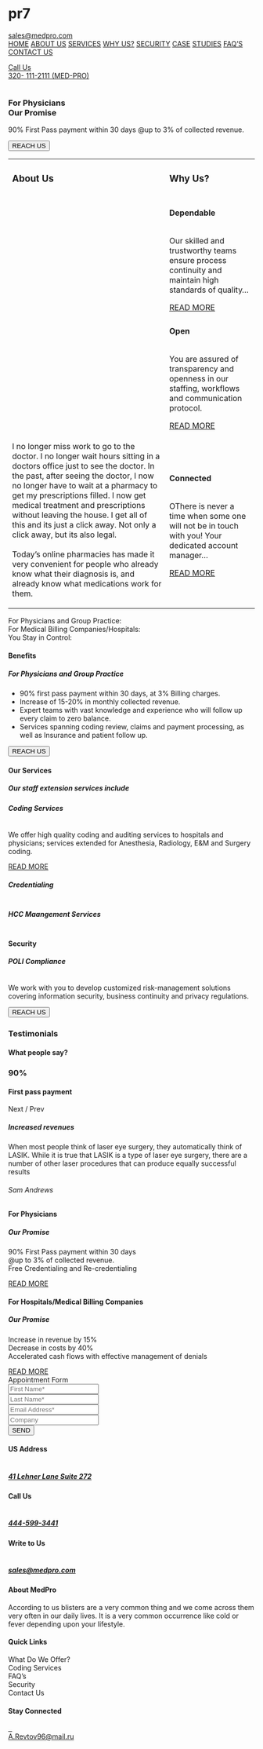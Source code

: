 # pr7<!DOCTYPE html>
<html lang="en">
<head>
    <meta charset="UTF-8">
    <meta http-equiv="X-UA-Compatible" content="IE=edge">
    <meta name="viewport" content="width=device-width, initial-scale=1.0">
    <title>pr7</title>
    <link rel="stylesheet" href="css/styles.css">
    <link rel="preconnect" href="https://fonts.googleapis.com">
    <link rel="preconnect" href="https://fonts.gstatic.com" crossorigin>
    <link href="https://fonts.googleapis.com/css2?family=Asap+Condensed&display=swap" rel="stylesheet">
</head>
<body>
    <div class="wrapper">
        <div class="block1">
            <div class="block1__nav">
                <div class="block1__nav-head">
                    <div class="block1__nav-sections1">
                        <div class="block1__countact1">
                            <a href="#" class="sections1__a">
                                <img src="img/block1-img1.png" alt="">
                            </a>
                        </div>
                        <div class="block1__countact2">
                            <a href="#" class="sections1__a">
                                <img src="img/block1-img2.png" alt="">
                            </a>
                        </div>
                        <div class="block1__countact3">
                            <a href="#" class="sections1__a">
                                <img src="img/block1-img3.png" alt="">
                            </a>
                        </div>
                    </div>
                    <div class="block1__nav-sections2">
                        <a href="#" class="nav-sections2__a">sales@medpro.com</a>
                    </div>
                </div>
                <div class="block1__nav-body">
                    <div class="block1__nav-body-section1">
                        <img src="img/block1-img4.png" alt="">
                    </div>
                    <div class="block1__nav-body-section2">
                        <a href="#" class="section2-a">HOME</a>
                        <a href="#" class="section2-a">ABOUT US</a>
                        <a href="#" class="section2-a">SERVICES</a>
                        <a href="#" class="section2-a">WHY US?</a>
                        <a href="#" class="section2-a">SECURITY</a>
                        <a href="#" class="section2-a">CASE</a>
                        <a href="#" class="section2-a">STUDIES</a>
                        <a href="#" class="section2-a">FAQ’S</a>
                        <a href="#" class="section2-a">CONTACT US</a>
                    </div>
                    <div class="block1__nav-body-section3">
                        <a href="#" class="section3-a">
                            <div class="section3-img">
                                <img src="img/block1-img5.png" alt="">
                            </div>
                            <div class="section3-numder">
                                <p>Call Us
                                    <br>
                                    <span>320- 111-2111 (MED-PRO)</span>
                                </p>
                            </div>
                        </a>
                    </div>
                </div>
            </div>
            <div class="block1__body">
                <div class="block1__img-mein">
                    <img src="img/block1-img6.png" alt="">
                </div>
                <div class="block1__body-content">
                    <div class="content-element1">
                        <a href="#">
                            <img src="img/block1-img6-1.png" alt="">
                        </a>
                    </div>
                    <div class="content-element2">
                        <div class="element2-1">
                            <h3 class="element2__h1">For Physicians
                                <br>
                                <span>Our Promise</span>
                            </h3>
                        </div>
                        <div class="element2-2">
                            <p class="element2__p2">90% First Pass payment within 30 days @up to 3% of collected revenue.</p>
                        </div>
                        <div class="element2-3">
                            <button>REACH US</button>
                        </div>
                    </div>
                    <div class="content-element1">
                        <a href="#">
                            <img src="img/block1-img6-2.png" alt="">
                        </a>
                    </div>
                </div>
            </div>
        </div>
        <div class="block2">
            <table class="block2__table">
                <tr class="table__title">
                    <td colspan="2">
                        <h3 class="table__title-h">
                            About Us
                        </h3>
                    </td>
                    <td class="table__title-td-r">
                        <h3 class="table__title-h">
                            Why Us?
                        </h3>
                </td>
                </tr>
                <tr class="table__content2">
                    <td class="table__content2-td-img" rowspan="2" colspan="2">
                        <img src="img/block2-1.png" alt="">
                    </td>
                    <td class="content2__section">
                        <div class="content2__section-head">
                            <h4>Dependable</h4>
                            <img src="img/block2-2.png" alt="">
                        </div>
                        <div class="content2__section-body">
                            <p>Our skilled and trustworthy teams ensure process continuity and maintain high standards of quality…</p>
                        </div>
                        <div class="content2__section-footer">
                            <a href="#">READ MORE</a>
                        </div>
                    </td>
                </tr>
                <tr class="table__content3">
                    <td colspan="2" class="content2__section">
                        <div class="content2__section-head">
                            <h4>Open</h4>
                            <img src="img/block2-3.png" alt="">
                        </div>
                        <div class="content2__section-body">
                            <p>You are assured of transparency and openness in our staffing, workflows and communication protocol. </p>
                        </div>
                        <div class="content2__section-footer">
                            <a href="#">READ MORE</a>
                    </td>
                </tr>
                <tr class="table__content4">
                    <td class="table__content4-td-p" colspan="2">
                        <p>
                            I no longer miss work to go to the doctor. I no longer wait hours sitting in a doctors office just to see the doctor. In the past, after seeing the doctor, I now no longer have to wait at a pharmacy to get my prescriptions filled. I now get medical treatment and prescriptions without leaving the house. I get all of this and its just a click away. Not only a click away, but its also legal.
                            <br>
                            <br>
                            Today’s online pharmacies has made it very convenient for people who already know what their diagnosis is, and already know what medications work for them. 
                        </p>
                    </td>
                    <td class="content2__section">
                        <div class="content2__section-head">
                            <h4>Connected</h4>
                            <img src="img/block2-4.png" alt="">
                        </div>
                        <div class="content2__section-body">
                            <p>OThere is never a time when some one will not be in touch with you!  Your dedicated account manager…</p>
                        </div>
                        <div class="content2__section-footer">
                            <a href="#">READ MORE</a>
                        </div>
                    </td>
                </tr>
            </table>
        </div>
        <div class="block3">
            <div class="block3__cection1">
                <img src="img/block3.png" alt="">
                <div class="cection1__title">
                    <div class="cection1__title1">
                        For Physicians and Group Practice:
                    </div>
                    <div class="cection1__title2">
                        For Medical Billing Companies/Hospitals:
                    </div>
                    <div class="cection1__title3">
                        You Stay in Control:
                    </div>
                </div>
            </div>
            <div class="block3__cection2">
                <div class="block3__cection2-head">
                    <h4>Benefits</h4>
                    <h5>For Physicians and Group Practice</h5>
                </div>
                <div class="block3__cection2-body">
                    <ul>
                        <li>
                            90% first pass payment within 30 days, at 3% Billing charges.
                        </li>
                        <li>
                            Increase of 15-20% in monthly collected revenue.
                        </li>
                        <li>
                            Expert teams with vast knowledge and experience who will follow up every claim to zero balance.
                        </li>
                        <li>
                            Services spanning coding review, claims and payment processing, as well as Insurance and patient follow up.
                        </li>
                    </ul>
                </div>
                <div class="block3__cection2-footer">
                    <button class="button-red">REACH US</button>
                </div>
            </div>
        </div>
        <div class="block4">
            <div class="block4__section1">
                <div class="block4__section-head">
                    <h4>Our Services</h4>
                    <h5>Our staff extension services include</h5>
                </div>
                <div class="block4__section1-body">
                    <div class="section1-body__point">
                        <h5>Coding Services</h5>
                        <a href="#">
                            <img src="img/block4-1.png" alt="">
                        </a>    
                    </div>
                    <div class="section1-body__content">
                        <img src="img/block4-3.png" alt="">
                        <div class="content-2 content-p">
                            <p>We offer high quality coding and auditing services to hospitals and physicians; services extended for Anesthesia, Radiology, E&M and Surgery coding.</p>
                            <div class="content2__section-footer a-grey">
                                <a href="#">READ MORE</a>
                            </div>
                        </div>
                    </div>
                    <div class="section1-body__point">
                        <h5>Credentialing</h5>
                        <a href="#">
                            <img src="img/block4-2.png" alt="">
                        </a>    
                    </div>
                    <div class="section1-body__point">
                        <h5>HCC Maangement Services</h5>
                        <a href="#">
                            <img src="img/block4-2.png" alt="">
                        </a>   
                    </div>
                </div>
            </div>
            <div class="block4__section2">
                <div class="block4__section-head">
                    <h4>Security</h4>
                    <h5>POLI Compliance</h5>
                </div>
                <div class="block4__section2-body">
                    <img src="img/block4-5.png" alt="">
                    <div class="section2-body1">
                        <p>We work with you to develop customized risk-management solutions covering information security, business continuity and privacy regulations.</p>
                    </div>
                    <div class="section2-body2">
                        <button class="button-red">REACH US</button>
                    </div>
                </div>
            </div>
        </div>
        <div class="block5">
            <div class="block5__content">
                <div class="block5__titles">
                    <div class="block5__titles-1">
                        <h3>Testimonials</h3>
                        <h4>What people say?</h4>
                    </div>
                    <div class="block5__titles-2">
                        <h3>90%</h3>
                        <h4>First pass payment</h4>
                    </div>
                    <div class="block5__titles-3">
                        Next / Prev
                    </div>
                </div>
                <div class="block5__vizit">
                    <h5>Increased revenues</h5>
                    <div class="block5__vizit-p">
                        <p>When most people think of laser eye surgery, they automatically think of LASIK. While it is true that LASIK is a type of laser eye surgery, there are a number of other laser procedures that can produce equally successful results </p>
                    </div>
                    <h6>Sam Andrews</h6>
                </div>
            </div>
        </div>
        <div class="block6">
            <div class="block6__conteiner">
                <div class="conteiner__content">
                    <div class="conteiner__content-1">
                        <h4>For Physicians</h4>
                        <h5>Our Promise</h5>
                        <div class="content-p">
                            <p>90% First Pass payment within 30 days
                                <br>
                            @up to 3% of collected revenue. 
                                <br>
                            Free Credentialing and Re-credentialing
                            </p>
                        </div>
                        <div class="a-grey">
                            <a href="#">READ MORE</a>
                        </div>
                    </div>
                    <div class="conteiner__content-2">
                        <h4>For Hospitals/Medical Billing Companies </h4>
                        <h5>Our Promise</h5>
                        <div class="content-p">
                            <p>Increase in revenue by 15%
                                <br>
                            Decrease in costs by 40%
                                <br>
                            Accelerated cash flows with effective management of denials
                            </p>
                        </div>
                        <div class="a-grey">
                            <a href="#">READ MORE</a>
                        </div>
                    </div>
                </div>
                <div class="conteiner__form">
                    <form action="#">Appointment Form
                        <div class="First-Name">
                            <label for="First Name"></label>
                            <input type="text" name="" id="First Name" placeholder="First Name*">
                        </div>
                        <div class="Last-Name">
                            <label for="Last Name"></label>
                            <input type="text" name="" id="Last Name" placeholder="Last Name*">
                        </div>
                        <div class="email">
                            <label for="email"></label>
                            <input type="email" name="" id="email" placeholder="Email Address*">
                        </div>
                        <div class="Company">
                            <label for="Company"></label>
                            <input type="text" name="" id="Company" placeholder="Company">
                        </div>
                        <div class="submit">
                            <button>SEND</button>
                        </div>
                    </form>
                </div>
            </div>
        </div>
        <div class="footer">
            <div class="footer__contacts">
                <div class="footer__contacts-1">
                    <h4>US Address</h4>
                    <a href="/">
                        <img src="img/footer-1.png" alt="">
                        <h5>41 Lehner Lane Suite 272</h5>
                    </a>
                </div>
                <div class="footer__contacts-2">
                    <h4>Call Us</h4>
                    <a href="/">
                        <img src="img/footer-2.png" alt="">
                        <h5>444-599-3441</h5>
                    </a>
                </div>
                <div class="footer__contacts-3">
                    <h4>Write to Us</h4>
                    <a href="/">
                        <img src="img/footer-3.png" alt="">
                        <h5>sales@medpro.com</h5>
                    </a>
                </div>
            </div>
            <div class="footer__content">
                <div class="footer__content-1">
                    <h4>About MedPro</h4>
                    <div class="footer__content-content">
                        <p>According to us blisters are a very common thing and we come across them very often in our daily lives. It is a very common occurrence like cold or fever depending upon your lifestyle. </p>
                    </div>
                </div>
                <div class="footer__content-2">
                    <h4>Quick Links</h4>
                    <div class="footer__content-content">
                        <p>What Do We Offer?
                            <br>
                            Coding Services
                            <br>
                            FAQ’s
                            <br>
                            Security
                            <br>
                            Contact Us</p>
                    </div>
                </div>
                <div class="footer__content-3">
                    <h4>Stay Connected</h4>
                    <div class="footer__content-content">
                        <a href="#" class="content__a">
                            <img src="img/footer-4.png" alt="">
                        </a>
                        <a href="#" class="content__a">
                            <img src="img/footer-5.png" alt="">
                        </a>
                        <a href="#" class="content__a">
                            <img src="img/footer-6.png" alt="">
                        </a>
                    </div>
                </div>
            </div>
            <div class="footer__a">
                <a href="https://andry359.github.io/cv/" target="_blank">A.Revtov96@mail.ru</a>
            </div>
        </div>
    </div>
</body>
</html>
